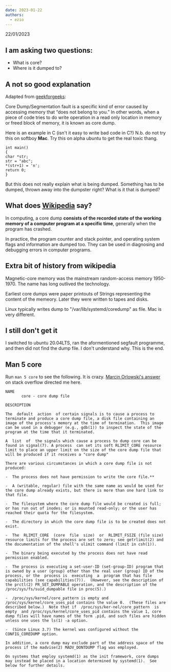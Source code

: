 ```yaml
---
date: 2023-01-22
authors:
  - ezio
---
```


22/01/2023

## I am asking two questions: 
  - What is core? 
  - Where is it dumped to?
## **A not so good explanation**

Adapted from [geekforgeeks](https://www.geeksforgeeks.org/core-dump-segmentation-fault-c-cpp/):

Core Dump/Segmentation fault is a specific kind of error caused by accessing memory that “does not belong to you.” In other words, when a piece of code tries to do write operation in a read only location in memory or freed block of memory, it is known as core dump.

Here is an example in C (isn't it easy to write bad code in C?)
N.b. do not try this on softboy **Mac**. Try this on alpha ubuntu to get the real toxic thang.

```
int main()
{
char *str;
str = "abc";	
*(str+1) = 'n';
return 0;
}
```

But this does not really explain what is being dumped. Something has to be dumped, thrown away into the dumpster right? What is it that is dumped?

## **What does [Wikipedia](https://en.wikipedia.org/wiki/Core_dump) say?**

In computing, a core dump **consists of the recorded state of the working memory of a computer program at a specific time**, generally when the program has crashed.

In practice, the program counter and stack pointer, and operating system flags and information are dumped too. They can be used in diagnosing and debugging errors in computer programs.


## **Extra bit of history from wikipedia**
Magnetic-core memory was the mainstream random-access memory 1950-1970. The name has long outlived the technology.

Earliest core dumps were paper printouts of Strings representing the content of the memeory. Later they were written to tapes and disks.

Linux typically writes dump to "/var/lib/systemd/coredump" as file.
Mac is very different.

## **I still don't get it**
I switched to ubuntu 20.04LTS, ran the aformentioned segfault programme, and then did not find the dump file.
I don't understand why. This is the end.

## **Man 5 core** 
Run ```man 5 core``` to see the following. It is crazy. [Marcin Orlowski's answer](https://stackoverflow.com/questions/2065912/core-dumped-but-core-file-is-not-in-the-current-directory) on stack overflow directed me here.

```
NAME
       core - core dump file

DESCRIPTION

The  default  action  of certain signals is to cause a process to terminate and produce a core dump file, a disk file containing an image of the process's memory at the time of termination.  This image can be used in a debugger (e.g., gdb(1)) to inspect the state of the program at the time that it terminated.

A  list  of  the signals which cause a process to dump core can be found in signal(7). A process  can set its soft RLIMIT_CORE resource limit to place an upper limit on the size of the core dump file that will be produced if it receives a "core dump"

There are various circumstances in which a core dump file is not produced:

-  The process does not have permission to write the core file.**

-  A (writable, regular) file with the same name as would be used for the core dump already exists, but there is more than one hard link to that file.

-  The filesystem where the core dump file would be created is full; or has run out of inodes; or is mounted read-only; or the user has reached their quota for the filesystem.

-  The directory in which the core dump file is to be created does not exist.

-  The  RLIMIT_CORE  (core  file  size)  or  RLIMIT_FSIZE (file size) resource limits for the process are set to zero; see getrlimit(2) and the documentation of the shell's ulimit command (limit in csh(1)).

-  The binary being executed by the process does not have read permission enabled.

-  The process is executing a set-user-ID (set-group-ID) program that is owned by a user (group) other than the real user (group) ID of the process, or the  process is  executing  a  program that has file capabilities (see capabilities(7)).  (However, see the description of the prctl(2) PR_SET_DUMPABLE operation, and the description of the /proc/sys/fs/suid_dumpable file in proc(5).)

-  /proc/sys/kernel/core_pattern is empty and /proc/sys/kernel/core_uses_pid contains the value 0.  (These files are described below.)  Note that if  /proc/sys/ker‐nel/core_pattern  is  empty  and /proc/sys/kernel/core_uses_pid contains the value 1, core dump files will have names of the form .pid, and such files are hidden unless one uses the ls(1) -a option.

-  (Since Linux 3.7) The kernel was configured without the CONFIG_COREDUMP option.

In addition, a core dump may exclude part of the address space of the process if the madvise(2) MADV_DONTDUMP flag was employed.

On systems that employ systemd(1) as the init framework, core dumps may instead be placed in a location determined by systemd(1).  See below for further details.
```